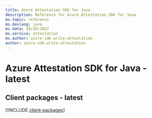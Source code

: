```yaml
---
title: Azure Attestation SDK for Java
description: Reference for Azure Attestation SDK for Java
ms.topic: reference
ms.devlang: java
ms.data: 10/20/2022
ms.service: attestation
ms.author: azure-sdk-write-attestation
author: azure-sdk-write-attestation
---
```

# Azure Attestation SDK for Java - latest

## Client packages - latest
[!INCLUDE [client-packages](attestation-client-index.md)]